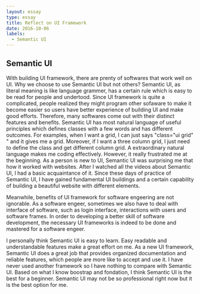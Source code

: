 ```yaml
---
layout: essay
type: essay
title: Reflect on UI Framework
date: 2016-10-06
labels:
  - Semantic UI
---
```

## Semantic UI
With building UI framework, there are prenty of softwares that work well on UI.  Why we choose to use Semantic UI but not others?  Semantic UI, as literal meaning is like language grammer, has a certain rule which is easy to be read for people and undertood.  Since UI framework is quite a complicated, people realized they might program other sofaware to make it become easier so users have better experience of building UI and make good efforts.  Therefore, many softwares come out with their distinct features and benefits.  Semantic UI has most natural language of useful principles which defines classes with a few words and has different outcomes.  For examples, when I want a grid, I can just says "class="ui grid" " and it gives me a grid.  Moreover, if I want a three column grid, I just need to define the class and get different column grid.  A extraordinary natural language makes me coding effectively.  However, it really frustrated me at the beginning.  As a person is new to UI, Semantic UI was surprising me that how it worked with websites.  After I watched all the videos about Semantic UI, I had a basic acquaintance of it.  Since these days of practice of Semantic UI, I have gained fundamental UI buildings and a certain capability of building a beautiful website with different elements.  

Meanwhile, benefits of UI framework for software engeering are not ignorable.  As a software engeer, sometimes we also have to deal with interface of software, such as login interface, interactions with users and software frames.  In order to developing a better skill of software development, the necessary UI frameworks is indeed to be done and mastered for a software engeer. 

I personally think Semantic UI is easy to learn.  Easy readable and understandable features make a great effort on me.  As a new UI framework, Semantic UI does a great job that provides organized documentation and reliable features, which people are more like to accept and use it.  I have never used another framework so I have nothing to compare with Semantic UI.  Based on what I know boostrap and fondation, I think Semantic UI is the best for a beginner.  Semantic UI may not be so professional right now but it is the best option for me.
